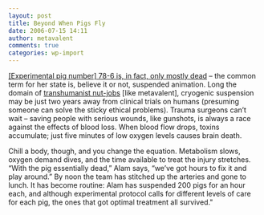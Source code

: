 ```yaml
---
layout: post
title: Beyond When Pigs Fly
date: 2006-07-15 14:11
author: metavalent
comments: true
categories: wp-import
---
```

<a href="http://www.wired.com/wired/archive/14.07/posts.html?pg=4">[Experimental pig number] 78-6 is, in fact, only mostly dead</a> – the common term for her state is, believe it or not, suspended animation. Long the domain of <a href="http://www.wired.com/wired/archive/14.07/posts.html?pg=4">transhumanist nut-jobs</a> [like metavalent], cryogenic suspension may be just two years away from clinical trials on humans (presuming someone can solve the sticky ethical problems). Trauma surgeons can’t wait – saving people with serious wounds, like gunshots, is always a race against the effects of blood loss. When blood flow drops, toxins accumulate; just five minutes of low oxygen levels causes brain death.

Chill a body, though, and you change the equation. Metabolism slows, oxygen demand dives, and the time available to treat the injury stretches. “With the pig essentially dead,” Alam says, “we’ve got hours to fix it and play around.” By noon the team has stitched up the arteries and gone to lunch. It has become ­routine: Alam has suspended 200 pigs for an hour each, and although experimental protocol calls for different levels of care for each pig, the ones that got optimal treatment all survived."
